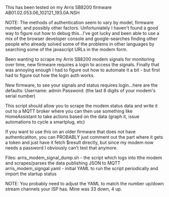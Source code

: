 This has been tested on my Arris SB8200 firmware AB01.02.053.06_102121_193.0A.NSH

NOTE: The methods of authentication seem to vary by model, firmware number, and possibly other factors.  Unfortuniately I haven't found a good way to figure out how to debug this...I've got lucky and been able to use a mix of the browser developer console and google-searches finding other people who already solved some of the problems in other languages by searching some of the javascript URLs in the modem form.



Been wanting to scrape my Arris SB8200 modem signals for monitoring over time, new firmware requires a login to access the signals.  Finally that was annoying enough I had to figure out how to automate it a bit - but first had to figure out how the login auth works.

New firmware, to see your signals and status requires login...here are the defaults:
Username: admin
Password: (the last 8 digits of your modem's serial number)

This script should allow you to scrape the modem status data and write it out to a MQTT broker where you can then use something like HomeAssistant to take actions based on the data (graph it, issue automations to cycle a smartplug, etc)

If you want to use this on an older firmware that does not have authenticatiton, you can PROBABLY just comment out the part where it gets a token and just have it fetch $result directly, but since my modem now needs a password I obviously can't test that anymore.


Files:
arris_modem_signal_dump.sh - the script which logs into tthe modem and scrapes/parses the data publishing JSON to MQTT
arris_modem_signgal.yaml - initial YAML to run the script periodically and import the startup status

NOTE: You probably need to adjust the YAML to match the number up/down stream channels your ISP has.  Mine was 33 down, 4 up.
